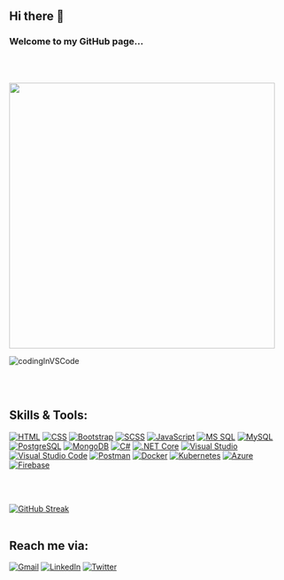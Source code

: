 ### <h2 align="left">Hi there 👋</h2> <h3>Welcome to my GitHub page...</h3>
<br><br>

<!--
**Emmanuel-Adom/Emmanuel-Adom** is a ✨ _special_ ✨ repository because its `README.md` (this file) appears on your GitHub profile.

Here are some ideas to get you started:

- 🔭 I’m currently working on ...
- 🌱 I’m currently learning ...
- 👯 I’m looking to collaborate on ...
- 🤔 I’m looking for help with ...
- 💬 Ask me about ...
- 📫 How to reach me: ...
- 😄 Pronouns: ...
- ⚡ Fun fact: ...
-->


<img align="center" width=480 src="https://github-readme-stats.vercel.app/api?username=Emmanuel-Adom&count_private=true&show_icons=true&theme=tokyonight"/>

![codingInVSCode](https://user-images.githubusercontent.com/79058040/235599246-28473d3e-74bf-423f-bcd3-3814c8607d36.gif)


<!--[![Top Langs](https://github-readme-stats.vercel.app/api/top-langs/?username=Emmanuel-Adom&layout=&langs_count=5)](https://github.com/Emmanuel-Adom)-->
<!--[![Top Langs](https://github-readme-stats.vercel.app/api/top-langs/?username=Emmanuel-Adom&langs_count=8)](https://github.com/anuraghazra/github-readme-stats)-->

<!--![Top Languages](https://github-readme-stats.vercel.app/api/top-langs/?username=Emmanuel-Adom&repo=microservices-weather)
![Top Languages](https://img.shields.io/github/languages/top/your_username/your_repository)
![Top Languages](https://img.shields.io/github/languages/top/Emmanuel-Adom)
-->




<br><br>
### <h2 align="left">Skills & Tools:</h2>
[![HTML](https://img.shields.io/badge/HTML5-E34F26?style=for-the-badge&logo=html5&logoColor=white)](https://developer.mozilla.org/en-US/docs/Web/Guide/HTML/HTML5)
[![CSS](https://img.shields.io/badge/CSS3-1572B6?style=for-the-badge&logo=css3&logoColor=white)](https://developer.mozilla.org/en-US/docs/Web/CSS)
[![Bootstrap](https://img.shields.io/badge/Bootstrap-7952B3?style=for-the-badge&logo=bootstrap&logoColor=white)](https://getbootstrap.com/)
[![SCSS](https://img.shields.io/badge/SCSS-%23CC6699?style=for-the-badge&logo=SASS)](https://sass-lang.com/)
[![JavaScript](https://img.shields.io/badge/JavaScript-F7DF1E?style=for-the-badge&logo=javascript&logoColor=black)](https://developer.mozilla.org/en-US/docs/Web/JavaScript)
[![MS SQL](https://img.shields.io/badge/MS%20SQL-CC2927?style=for-the-badge&logo=microsoft%20sql%20server&logoColor=white)](https://www.microsoft.com/en-us/sql-server)
[![MySQL](https://img.shields.io/badge/MySQL-4479A1?style=for-the-badge&logo=mysql&logoColor=white)](https://www.mysql.com/)
[![PostgreSQL](https://img.shields.io/badge/PostgreSQL-336791?style=for-the-badge&logo=postgresql&logoColor=white)](https://www.postgresql.org/)
[![MongoDB](https://img.shields.io/badge/MongoDB-4EA94B?style=for-the-badge&logo=mongodb&logoColor=white)](https://www.mongodb.com/)
[![C#](https://img.shields.io/badge/C%23-239120?style=for-the-badge&logo=c%20sharp&logoColor=white)](https://docs.microsoft.com/en-us/dotnet/csharp/)
[![.NET Core](https://img.shields.io/badge/.NET%20Core-5C2D91?style=for-the-badge&logo=.net&logoColor=white)](https://dotnet.microsoft.com/)
[![Visual Studio](https://img.shields.io/badge/Visual%20Studio-5C2D91.svg?style=for-the-badge&logo=visual-studio&logoColor=white)](https://visualstudio.microsoft.com/)
[![Visual Studio Code](https://img.shields.io/badge/Visual%20Studio%20Code-007ACC.svg?style=for-the-badge&logo=visual-studio-code&logoColor=white)](https://code.visualstudio.com/)
[![Postman](https://img.shields.io/badge/-Postman-FF6C37?style=for-the-badge&logo=postman&logoColor=white)](https://www.postman.com/)
[![Docker](https://img.shields.io/badge/Docker-2496ED?style=for-the-badge&logo=docker&logoColor=white)](https://www.docker.com/)
[![Kubernetes](https://img.shields.io/badge/Kubernetes-326CE5?style=for-the-badge&logo=kubernetes&logoColor=white)](https://kubernetes.io/)
[![Azure](https://img.shields.io/badge/-Azure-0089D6?style=for-the-badge&logo=Microsoft-Azure&logoColor=white)](https://azure.microsoft.com/)
[![Firebase](https://img.shields.io/badge/-Firebase-ffca28?style=for-the-badge&logo=firebase&logoColor=white)](https://firebase.google.com/)

<br><br>

[![GitHub Streak](https://github-readme-streak-stats.herokuapp.com/?user=Emmanuel-Adom&theme=dark)](https://git.io/streak-stats)
<br><br>

## Reach me via: 
[![Gmail](https://img.shields.io/badge/Email-Gmail-red?style=for-the-badge&logo=gmail&logoColor=white)](mailto:kemadom@gmail.com)
[![LinkedIn](https://img.shields.io/badge/LinkedIn-Connect-blue?style=for-the-badge&logo=linkedin&logoColor=white)](https://www.linkedin.com/in/emmanuel-adom)
[![Twitter](https://img.shields.io/badge/Twitter-Follow-blue?style=for-the-badge&logo=twitter&logoColor=white)](https://twitter.com/emkadom)
<!--
[![Gmail](https://img.shields.io/badge/Email-Gmail-red?style=flat-square&logo=gmail&logoColor=white)](mailto:kemadom@gmail.com)
[![LinkedIn](https://img.shields.io/badge/LinkedIn-Connect-blue?style=flat-square&logo=linkedin&logoColor=white)](https://www.linkedin.com/in/emmanuel-adom)
[![Twitter](https://img.shields.io/badge/Twitter-Follow-blue?style=flat-square&logo=twitter&logoColor=white)](https://twitter.com/emkadom)
-->

<br><br>
<!--<br>
[![Ashutosh's github activity graph](https://github-readme-activity-graph.cyclic.app/graph?username=Emmanuel-Adom&theme=react)](https://github.com/ashutosh00710/github-readme-activity-graph)-->








